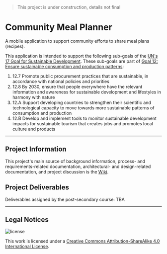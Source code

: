 > This project is under construction, details not final

# Community Meal Planner

A mobile application to support community efforts to share meal plans (recipes).

This application is intended to support the following sub-goals of the [UN's 17 Goal for Sustainable Development](https://www.un.org/sustainabledevelopment/). These sub-goals are part of [Goal 12: Ensure sustainable consumption and production patterns](https://www.un.org/sustainabledevelopment/sustainable-consumption-production/):
1. 12.7 Promote public procurement practices that are sustainable, in accordance with national policies and priorities
1. 12.8 By 2030, ensure that people everywhere have the relevant information and awareness for sustainable development and lifestyles in harmony with nature
1. 12.A Support developing countries to strengthen their scientific and technological capacity to move towards more sustainable patterns of consumption and production
1. 12.B Develop and implement tools to monitor sustainable development impacts for sustainable tourism that creates jobs and promotes local culture and products

***

## Project Information

This project's main source of background information, process- and requirements-related documentation, architectural- and design-related documentation, and project discussion is the [Wiki](https://github.com/holtzmak/Community-Meal-Planner/wiki).

## Project Deliverables

Deliverables assigned by the post-secondary course: TBA

***

## Legal Notices

![license](https://licensebuttons.net/l/by-sa/4.0/88x31.png)

This work is licensed under a [Creative Commons Attribution-ShareAlike 4.0 International License](https://creativecommons.org/licenses/by-sa/4.0/).
